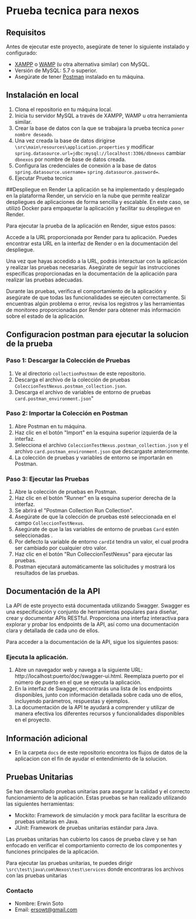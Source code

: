 # Prueba tecnica para nexos

## Requisitos
Antes de ejecutar este proyecto, asegúrate de tener lo siguiente instalado y configurado:

- [XAMPP](https://www.apachefriends.org/index.html) o [WAMP](https://www.wampserver.com/en/) (u otra alternativa similar) con MySQL.
- Versión de MySQL: 5.7 o superior.
- Asegúrate de tener [Postman](https://www.postman.com/downloads/) instalado en tu máquina.


## Instalación en local

1. Clona el repositorio en tu máquina local.
2. Inicia tu servidor MySQL a través de XAMPP, WAMP u otra herramienta similar.
3. Crear la base de datos con la que se trabajara la prueba tecnica `poner nombre deseado`.
4. Una vez creada la base de datos dirigirse `\src\main\resources\application.properties` y modificar `spring.datasource.url=jdbc:mysql://localhost:3306/dbnexos` cambiar `dbnexos` por nombre de base de datos creada.
5. Configura las credenciales de conexión a la base de datos `spring.datasource.username=` `spring.datasource.password=`.
6. Ejecutar Prueba tecnica

##Despliegue en Render
La aplicación se ha implementado y desplegado en la plataforma Render, un servicio en la nube que permite realizar despliegues de aplicaciones de forma sencilla y escalable. En este caso, se utilizó Docker para empaquetar la aplicación y facilitar su despliegue en Render.

Para ejecutar la prueba de la aplicación en Render, sigue estos pasos:

Accede a la URL proporcionada por Render para tu aplicación. Puedes encontrar esta URL en la interfaz de Render o en la documentación del despliegue.

Una vez que hayas accedido a la URL, podrás interactuar con la aplicación y realizar las pruebas necesarias. Asegúrate de seguir las instrucciones específicas proporcionadas en la documentación de la aplicación para realizar las pruebas adecuadas.

Durante las pruebas, verifica el comportamiento de la aplicación y asegúrate de que todas las funcionalidades se ejecuten correctamente. Si encuentras algún problema o error, revisa los registros y las herramientas de monitoreo proporcionadas por Render para obtener más información sobre el estado de la aplicación.

## Configuracion postman para ejecutar la solucion de la prueba

### Paso 1: Descargar la Colección de Pruebas

1. Ve al directorio `collectionPostman` de este repositorio.
2. Descarga el archivo de la colección de pruebas `ColeccionTestNexus.postman_collection.json`.
3. Descarga el archivo de variables de entorno de pruebas `card.postman_environment.json`"

### Paso 2: Importar la Colección en Postman

1. Abre Postman en tu máquina.
2. Haz clic en el botón "Import" en la esquina superior izquierda de la interfaz.
3. Selecciona el archivo `ColeccionTestNexus.postman_collection.json`  y el archivo `card.postman_environment.json` que descargaste anteriormente.
4. La colección de pruebas y variables de entorno se importarán en Postman.

### Paso 3: Ejecutar las Pruebas

1. Abre la colección de pruebas en Postman.
2. Haz clic en el botón "Runner" en la esquina superior derecha de la interfaz.
3. Se abrirá el "Postman Collection Run Collection".
4. Asegúrate de que la colección de pruebas esté seleccionada en el campo `ColleccionTestNexus`.
5. Asegúrate de que la las variables de entorno de pruebas `Card` estén seleccionadas .
6. Por defecto la variable de entorno `cardId` tendra un valor, el cual prodra ser cambiado por cualquier otro valor.
7. Haz clic en el botón "Run ColleccionTestNexus" para ejecutar las pruebas.
8. Postman ejecutará automáticamente las solicitudes y mostrará los resultados de las pruebas.

## Documentación de la API
La API de este proyecto está documentada utilizando Swagger. Swagger es una especificación y conjunto de herramientas populares para diseñar, crear y documentar APIs RESTful. Proporciona una interfaz interactiva para explorar y probar los endpoints de la API, así como una documentación clara y detallada de cada uno de ellos.

Para acceder a la documentación de la API, sigue los siguientes pasos:

### Ejecuta la aplicación.
1. Abre un navegador web y navega a la siguiente URL: http://localhost:puerto/doc/swagger-ui.html. Reemplaza puerto por el número de puerto en el que se ejecuta la aplicación.
2. En la interfaz de Swagger, encontrarás una lista de los endpoints disponibles, junto con información detallada sobre cada uno de ellos, incluyendo parámetros, respuestas y ejemplos.
3. La documentación de la API te ayudará a comprender y utilizar de manera efectiva los diferentes recursos y funcionalidades disponibles en el proyecto.

## Información adicional

- En la carpeta `docs` de este repositorio encontra los flujos de datos de la aplicacion con el fin de ayudar el entendimiento de la solucion.

## Pruebas Unitarias

Se han desarrollado pruebas unitarias para asegurar la calidad y el correcto funcionamiento de la aplicación. Estas pruebas se han realizado utilizando las siguientes herramientas:

- Mockito: Framework de simulación y mock para facilitar la escritura de pruebas unitarias en Java.
- JUnit: Framework de pruebas unitarias estándar para Java.

Las pruebas unitarias han cubierto los casos de prueba clave y se han enfocado en verificar el comportamiento correcto de los componentes y funciones principales de la aplicación.

Para ejecutar las pruebas unitarias, te puedes dirigir `\src\test\java\com\Nexos\test\services` donde encontraras los archivos con las pruebas unitarias





### Contacto

- Nombre: Erwin Soto
- Email: ersowt@gmail.com


